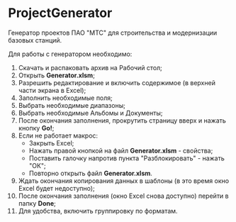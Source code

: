 # ProjectGenerator
Генератор проектов ПАО "МТС" для строительства и модернизации базовых станций.

Для работы с генератором необходимо:

1. Скачать и распаковать архив на Рабочий стол;
2. Открыть **Generator.xlsm**;
3. Разрешить редактирование и включить содержимое (в верхней части экрана в Excel);
4. Заполнить необходимые поля;
5. Выбрать необходимые диапазоны;
6. Выбрать необходимые Альбомы и Документы;
7. После окончания заполнения, прокрутить страницу вверх и нажать кнопку **Go!**;
8. Если не работает макрос:
   - Закрыть Excel;
   - Нажать правой кнопкой на файл **Generator.xlsm** - свойства;
   - Поставить галочку напротив пункта "Разблокировать" - нажать "ОК";
   - Повторно открыть файл **Generator.xlsm**.
10. Ждать окончания копирования данных в шаблоны (в это время окно Excel будет недоступно);
11. После окончания заполнения (окно Excel снова доступно) перейти в папку **Done**;
12. Для удобства, включить группировку по форматам.
